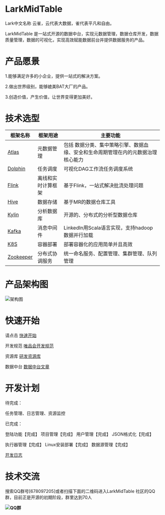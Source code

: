 # LarkMidTable

Lark中文名称 云雀，云代表大数据，雀代表平凡和自由。

LarkMidTable 是一站式开源的数据中台，实现元数据管理，数据仓库开发，数据质量管理，数据的可视化，实现高效赋能数据前台并提供数据服务的产品。



# **产品愿景**

1.能够满足许多的小企业，提供一站式的解决方案。

2.做出世界级别，能够媲美BAT大厂的产品。

3.创造价值，产生价值，让世界变得更加美好。



# 技术选型

| 框架名称                                                     | 框架用途           | 主要功能                                                     |
| ------------------------------------------------------------ | ------------------ | ------------------------------------------------------------ |
| [Atlas](http://atlas.apache.org/)                            | 元数据管理         | 包括 数据分类、集中策略引擎、数据血缘、安全和生命周期管理在内的元数据治理核心能力 |
| [Dolphin](https://github.com/apache/incubator-dolphinscheduler) | 任务调度           | 可视化DAG工作流任务调度系统                                  |
| [Flink](https://github.com/apache/flink)                     | 离线和实时计算框架 | 基于Flink，一站式解决批流处理问题                            |
| [Hive](https://github.com/apache/hive)                       | 数据存储           | 基于MR的数据仓库工具                                         |
| [Kylin](https://github.com/apache/kylin)                     | 分析数据库         | 开源的、分布式的分析型数据仓库                               |
| [Kafka](https://github.com/apache/kafka)                     | 消息中间件         | LinkedIn用Scala语言实现，支持hadoop数据并行加载              |
| [K8S](https://github.com/kubernetes/kubernetes)              | 容器部署           | 部署容器化的应用简单并且高效                                 |
| [Zookeeper](https://github.com/apache/zookeeper)             | 分布式协调服务     | 统一命名服务、配置管理、集群管理、队列管理                   |



# 产品架构图

![架构图](https://img2020.cnblogs.com/blog/622382/202009/622382-20200909200342233-1231297773.png)



# **快速开始**

请点击     [快速开始](https://github.com/wxgzgl/flinkx-web/blob/master/userGuid.md)

开发规范  [唯品会开发规范](https://vipshop.github.io/vjtools/#/standard/)

资源库      [研发资源库]( https://github.com/wxgzgl/flinkx-web/blob/master/docs/list.md )

数据中台  [ 数据中台文章](https://github.com/wxgzgl/flinkx-web/tree/master/docs/midtable/midtable.md)



# **开发计划**

待完成：

任务管理、日志管理、资源监控

已完成：

登陆功能【完成】     	项目管理【完成】            	 用户管理【完成】	   JSON格式化【完成】  

执行器管理【完成】  	Linux安装部署【完成】	  数据源管理【完成】

[开发日志](https://github.com/wxgzgl/Lark/tree/master/docs/notes/202009.md) 



# **技术交流**

搜索QQ群号[678097205]或者扫描下面的二维码进入LarkMidTable 社区的QQ群，目前正是开源的初期阶段，群里达到70人

**![QQ群](https://img2020.cnblogs.com/blog/622382/202009/622382-20200907124358049-997953244.png)**
